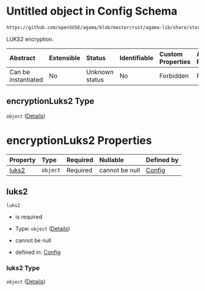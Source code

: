 # Untitled object in Config Schema

```txt
https://github.com/openSUSE/agama/blob/master/rust/agama-lib/share/storage.schema.json#/$defs/encryptionLuks2
```

LUKS2 encryption.

| Abstract            | Extensible | Status         | Identifiable | Custom Properties | Additional Properties | Access Restrictions | Defined In                                                          |
| :------------------ | :--------- | :------------- | :----------- | :---------------- | :-------------------- | :------------------ | :------------------------------------------------------------------ |
| Can be instantiated | No         | Unknown status | No           | Forbidden         | Forbidden             | none                | [storage.schema.json\*](storage.schema.json "open original schema") |

## encryptionLuks2 Type

`object` ([Details](storage-1-defs-encryptionluks2.md))

# encryptionLuks2 Properties

| Property        | Type     | Required | Nullable       | Defined by                                                                                                                                                                                    |
| :-------------- | :------- | :------- | :------------- | :-------------------------------------------------------------------------------------------------------------------------------------------------------------------------------------------- |
| [luks2](#luks2) | `object` | Required | cannot be null | [Config](storage-1-defs-encryptionluks2-properties-luks2.md "https://github.com/openSUSE/agama/blob/master/rust/agama-lib/share/storage.schema.json#/$defs/encryptionLuks2/properties/luks2") |

## luks2



`luks2`

* is required

* Type: `object` ([Details](storage-1-defs-encryptionluks2-properties-luks2.md))

* cannot be null

* defined in: [Config](storage-1-defs-encryptionluks2-properties-luks2.md "https://github.com/openSUSE/agama/blob/master/rust/agama-lib/share/storage.schema.json#/$defs/encryptionLuks2/properties/luks2")

### luks2 Type

`object` ([Details](storage-1-defs-encryptionluks2-properties-luks2.md))
